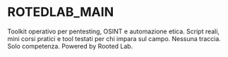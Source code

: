 # ROTEDLAB_MAIN
Toolkit operativo per pentesting, OSINT e automazione etica. Script reali, mini corsi pratici e tool testati per chi impara sul campo. Nessuna traccia. Solo competenza. Powered by Rooted Lab.
